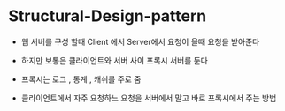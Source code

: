 # Structural-Design-pattern

- 웹 서버를 구성 할때 Client 에서 Server에서 요청이 올때 요청을 받아준다

- 하지만 보통은 클라이언트와 서버 사이 프록시 서버를 둔다

- 프록시는 로그 , 통계 , 캐쉬를 주로 줌

- 클라이언트에서 자주 요청하느 요청을 서버에서 말고 바로 프록시에서 주는 방법
